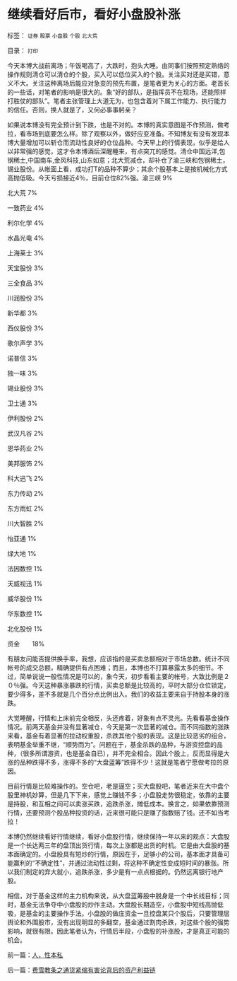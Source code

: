 # 继续看好后市，看好小盘股补涨

标签： `证券` `股票` `小盘股` `个股` `北大荒` 

目录： `打印`

今天本博大战前离场；午饭喝高了，大跌时，抱头大睡。由同事们按照预定熟络的操作规则清仓可以清仓的个股，买入可以低位买入的个股。关注买对还是买错，意义不大。关注这种离场后能应对急变的预先布置，是笔者更为关心的方面。老首长的一些话，对笔者的影响是很大的。象“好的部队，是指挥员不在现场，还能照样打胜仗的部队”。笔者主张管理上大道无为，也包含着对下属工作能力、执行能力的信任。否则，换人就是了，又何必事事躬亲？



如果说本博没有完全预计到下跌，也是不对的。本博的真实意图是不作预测，做考拉，看市场到底要怎么样。除了观察以外，做好应变准备。不知博友有没有发现本博大量增加可以斩仓而流动性良好的仓位品种。今天早上的行情表现，似乎是给人以非常强的感觉，这才令本博酒后深醒睡来，有点突兀的感觉。清仓中国远洋,包钢稀土,中国南车,金风科技,山东如意；北大荒减仓，却补仓了渝三峡和包钢稀土，锡业股份。从帐面上看，成功打T的品种不算少；其余个股基本上是按机械化方式高抛低吸。今天亏损接近4％，目前仓位82%强。渝三峡 9%

北大荒 7%

一致药业 4%

利尔化学 4%

水晶光电 4%

上海莱士 3%

天宝股份 3%

三全食品 3%

川润股份 3%

新华都 3%

西仪股份 3%

歌尔声学 3%

诺普信 3%

独一味 3%

锡业股份 3%

卫士通 3%

伊利股份 2%

武汉凡谷 2%

恩华药业 2%

美邦服饰 2%

科大迅飞 2%

东力传动 2%

东方雨虹 2%

川大智胜 2%

怡亚通 1%

绿大地 1%

法因数控 1%

天威视迅 1%

威华股份 1%

华东数控 1%

北化股份 1%

资金　　18%

有朋友问能否提供换手率，我想，应该指的是买卖总额相对于市场总数。统计不同帐号的成交总额，精确提供有点困难；而且，本博也不打算暴露太多的细节。不过，简单说说一般性情况是可以的，象今天，初步看看主要的帐号，大致比例是２０％强。今天这种暴涨暴跌的行情，买卖总额是比较高的，平时大部分仓位锁定，要少得多，差不多就是几个百分点比例出入。我们的收益主要来自于持股本身的涨跌。

大觉睡醒，行情和上床前完全相反，头还疼着，好象有点不灵光。先看看基金操作情况。前两天基金并没有显著减仓，今天是第一次显著的减仓。而不同指数的涨跌来看，基金有着显著的拉动权重股，杀跌其他个股的表现。这是比较恶劣的组合，表明基金举重不继，“顺势而为”。问题在于，基金杀跌的品种，与游资控盘的品种，（很多所谓游资，也是基金自已），并不完全相合。因此个股上，反而显得是大涨的品种跌得不多，涨得不多的“大盘蓝筹”跌得不少！这就是笔者宁愿做考拉的原因。

目前行情是比较难操作的。空仓吧，老是逼空；买大盘股吧，笔者近来在大中盘个股里神机妙算，但是几下下来，感觉上赚钱不多；小盘股走势很稳定，依靠的主要是持股，和互相之间可以卖涨买跌，追跌杀涨，摊低成本。换言之，如果依靠预测行情，还要预测个股品种投资的话，近来很可能只是赚了指数赔了钱。还不如当考拉！

本博仍然继续看好行情继续，看好小盘股行情，继续保持一年以来的观点：大盘股是一个长达两三年的盘顶出货行情，每次上涨都是出货的时机。它是由大盘股的基本面确定的。小盘股具有短炒的行情，原因在于，足够小的公司，基本面才具备可能赢利的“不确定性”，并通过流动性过剩，将这种不确定性变成短时间的暴涨。所以我们制定的弃大就小，追跌杀涨，多少是有一点点根据的。仍然远离银行地产股。



相信，对于基金这样的主力机构来说，从大盘蓝筹股中脱身是一个中长线目标；同时，基金无法争夺中小盘股的炒作主动。大盘股长期造空，小盘股中短线高抛低吸，是基金的主要操作手法。小盘股的做庄资金一旦控盘某只个股后，只要管理层舆论和外围股市，没有出现明显的多翻空，基金通过割肉杀跌，对这些个股的强势影响，就很有限。因此笔者认为，行情后半段，小盘股的补涨股，才是真正可能的机会。

前一篇：[人，性本私](../../../2009/4/21/人，性本私.md)

后一篇：[费雪教条之通货紧缩有害论背后的资产利益链](../../../2009/4/22/费雪教条之通货紧缩有害论背后的资产利益链.md)